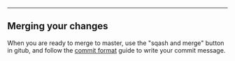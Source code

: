 ---

## Merging your changes

When you are ready to merge to master, use the "sqash and merge" button in gitub, and follow the [commit format](/README.md#commit-message-guide) guide to write your commit message.
